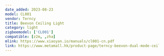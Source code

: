 ```yaml
---
date_added: 2023-08-23
model: CL001
vendor: Terncy
title: Beevon Ceiling Light
category: light
zigbeemodel: ['CL001']
compatible: [z2m, ,zha]
mlink: https://www.xiaoyan.io/manuals/cl001-cn.pdf
link: https://www.metamall.hk/product-page/terncy-beevon-dual-mode-ceiling-light-24w
---
```


